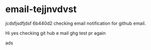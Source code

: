 
# email-tejjnvdvst


jcdsfjsdfjdsf
6b440d2
checking email notification for github email.

Hi yes
checking git hub e
mail 
ghg
test pr again

ads
